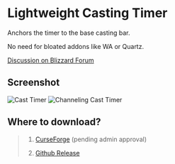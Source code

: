 # Lightweight Casting Timer

Anchors the timer to the base casting bar.

No need for bloated addons like WA or Quartz.

[Discussion on Blizzard Forum](https://us.forums.blizzard.com/en/wow/t/casting-time-on-cast-bar/1397937/4)

## Screenshot
![Cast Timer](https://github.com/omsheal/Internal-Casting-Timer/raw/main/cast.png)
![Channeling Cast Timer](https://github.com/omsheal/Internal-Casting-Timer/raw/main/channel.png)


## Where to download?
> 1) [CurseForge](https://www.curseforge.com/wow/addons/internal-casting-timer) (pending admin approval)
> 
> 2) [Github Release](https://github.com/omsheal/Internal-Casting-Timer/releases)

